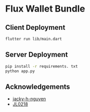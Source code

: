 # Flux Wallet Bundle


## Client Deployment


```bash
flutter run lib/main.dart
```


## Server Deployment


```bash
pip install -r requirements. txt
python app.py
```
## Acknowledgements

 - [jacky-h-nguyen](https://github.com/jacky-h-nguyen)
 - [JL0218](https://github.com/JL0218)
